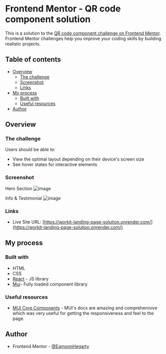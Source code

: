 # Frontend Mentor - QR code component solution

This is a solution to the [QR code component challenge on Frontend Mentor](https://www.frontendmentor.io/challenges/qr-code-component-iux_sIO_H). Frontend Mentor challenges help you improve your coding skills by building realistic projects. 

## Table of contents

- [Overview](#overview)
  - [The challenge](#the-challenge)
  - [Screenshot](#screenshot)
  - [Links](#links)
- [My process](#my-process)
  - [Built with](#built-with)
  - [Useful resources](#useful-resources)
- [Author](#author)



## Overview

### The challenge 

Users should be able to:
- View the optimal layout depending on their device's screen size
- See hover states for interactive elements


### Screenshot
Hero Section
![image](https://github.com/EamonnHegarty/workit-landing-page/assets/91144434/701f7946-250a-4dca-a090-bab4a364ab96)

Info & Testimonial
![image](https://github.com/EamonnHegarty/workit-landing-page/assets/91144434/d793512f-9982-44a3-b90b-2b3623019545)



### Links

- Live Site URL: [https://workit-landing-page-solution.onrender.com/](https://workit-landing-page-solution.onrender.com/)

## My process

### Built with

- HTML
- CSS
- [React](https://reactjs.org/) - JS library
- [Mui](https://mui.com/)- Fully loaded component library
  

### Useful resources

- [MUI Core Components](https://mui.com/material-ui/getting-started/) - MUI's docs are amazing and comprehenisive which was very useful for getting the responsiveness and feel to the page. 


## Author

- Frontend Mentor - [@EamonnHegarty](https://www.frontendmentor.io/profile/EamonnHegarty)
